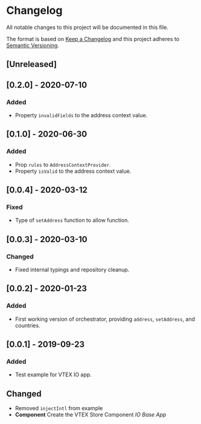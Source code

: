 # Changelog

All notable changes to this project will be documented in this file.

The format is based on [Keep a Changelog](http://keepachangelog.com/en/1.0.0/)
and this project adheres to [Semantic Versioning](http://semver.org/spec/v2.0.0.html).

## [Unreleased]

## [0.2.0] - 2020-07-10
### Added
- Property `invalidFields` to the address context value.

## [0.1.0] - 2020-06-30
### Added
- Prop `rules` to `AddressContextProvider`.
- Property `isValid` to the address context value.

## [0.0.4] - 2020-03-12
### Fixed
- Type of `setAddress` function to allow function.

## [0.0.3] - 2020-03-10
### Changed
- Fixed internal typings and repository cleanup.

## [0.0.2] - 2020-01-23
### Added
- First working version of orchestrator, providing `address`, `setAddress`, and countries.

## [0.0.1] - 2019-09-23
### Added
- Test example for VTEX IO app.

## Changed
- Removed `injectIntl` from example
- **Component** Create the VTEX Store Component _IO Base App_
